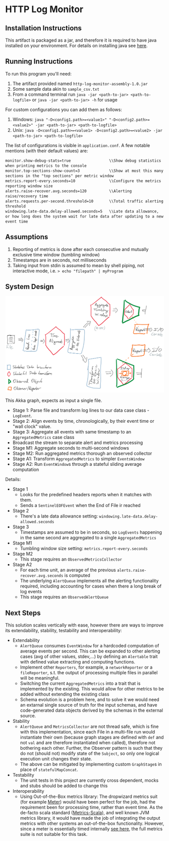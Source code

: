 # HTTP Log Monitor

## Installation Instructions
This artifact is packaged as a jar, and therefore it is required to have java installed on your environment.
For details on installing java see [here](https://java.com/en/download/help/download_options.xml).
## Running Instructions
To run this program you'll need:
1. The artifact provided named `http-log-monitor-assembly-1.0.jar`
1. Some sample data akin to `sample_csv.txt`
1. From a command terminal run `java -jar <path-to-jar> <path-to-logfile>` or `java -jar <path-to-jar> -h` for usage

For custom configurations you can add them as follows:
1. Windows: `java "-D<config1.path>=<value1>" "-D<config2.path>=<value2>" -jar <path-to-jar> <path-to-logfile>`
1. Unix: `java -D<config1.path>=<value1> -D<config2.path>=<value2> -jar <path-to-jar> <path-to-logfile>`  

The list of configurations is visible in `application.conf`. A few notable mentions (with their default values) are:
```
monitor.show-debug-stats=true                 \\Show debug statistics when printing metrics to the console
monitor.top-sections-show-count=3             \\Show at most this many sections in the "top sections" per metric window
metrics.report-every.seconds=10               \\Configure the metrics reporting window size
alerts.raise-recover.avg.seconds=120          \\Alerting raise/recovery time
alerts.requests.per-second.threshold=10       \\Total traffic alerting threshold   
windowing.late-data.delay-allowed.seconds=5   \\Late data allowance, or how long does the system wait for late data after updating to a new event time
 ```

## Assumptions
1. Reporting of metrics is done after each consecutive and mutually exclusive time window (tumbling window)
1. Timestamps are in seconds, not milliseconds
1. Taking input from stdin is assumed to mean by shell piping, not interactive mode, i.e. `> echo "filepath" | myProgram`
 

## System Design
![System Design Sketch](src/main/resources/Data%20Flow.png)  

This Akka graph, expects as input a single file.
  - Stage 1: Parse file and transform log lines to our data case class - `LogEvent`.
  - Stage 2: Align events by time, chronologically, by their event time or "wall clock" value.
  - Stage 3: Aggregate all events with same timestamp to an `AggregatedMetrics` case class
  - Broadcast the stream to separate alert and metrics processing
  - Stage M1: Aggregate seconds to multi-second windows
  - Stage M2: Run aggregated metrics thorough an observed collector
  - Stage A1: Transform `AggregatedMetrics` to simpler `EventsWindow`
  - Stage A2: Run `EventWindow`s through a stateful sliding average computation  
  
  Details:
- Stage 1 
    - Looks for the predefined headers reports when it matches with them.
    - Sends a `SentinelEOFEvent` when the End of File ir reached
- Stage 2
    - There's a late data allowance setting: `windowing.late-data.delay-allowed.seconds`
- Stage 3
    - Timestamps are assumed to be in seconds, so `LogEvents` happening in the same second are aggregated to a single `AggregatedMetrics`
- Stage M1
    - Tumbling window size setting: `metrics.report-every.seconds`
- Stage M2
    - This stage requires an `ObservedMetricsCollector`
- Stage A2
    - For each time unit, an average of the previous `alerts.raise-recover.avg.seconds` is computed
    - The underlying `AlertQueue` implements all the alerting functionality required, including accounting for cases when there a long break of log events
    - This stage requires an `ObservedAlertQueue`
     
    


## Next Steps
This solution scales vertically with ease, however there are ways to improve its extendability, stability, 
testability and interoperability:
- Extendability
    - `AlertQueue` consumes `EventWindow` for a hardcoded computation of average events per second.
    This can be expanded to other alerting cases (avg of other values, stdev,...) by defining an `Alertable` trait with
    defined value extracting and computing functions.
    - Implement other `Reporters`, for example, a `networkReporter` or a `fileReporter`, s.t. the output of
    processing multiple files in parallel will be meaningful.
    - Switching the current `AggregatedMetrics` into a trait that is implemented by the existing. 
    This would allow for other metrics to be added without extending the existing class
    - Schema evolution is a problem here, and to solve it we would need an extarnal single source of truth
    for the input schemas, and have code-generated data objects derived by the schemas in the external source.
- Stability
    - `AlertQueue` and `MetricsCollector` are not thread safe, which is fine with this implementation, since each
    File in a multi-file run would instantiate their own (because graph stages are defined with `def` and not `val` and are therefore instantiated when called),
     therefore not bothering each other. Further, the Observer pattern is such that they do not (should not) modify state of the 
     `Subject`, so only one logical execution unit changes their state.
    - The above can be mitigated by implementing custom `GraphStage`s in place of `statefulMapConcat`.
- Testability
    - The unit tests in this project are currently cross dependent, mocks and stubs should be added to change this
- Interoperability
    - Using Out-of-the-Box metrics library: The dropwizard metrics suit (for example [Meter](https://github.com/erikvanoosten/metrics-scala/blob/master/docs/Manual.md#meters))
     would have been perfect for the job, had the requirement been for processing time, rather than event time. 
     As the de-facto scala standard ([Metrics-Scala](https://index.scala-lang.org/erikvanoosten/metrics-scala/metrics-scala/4.0.0?target=_2.12)), 
     and well known JVM metrics library, it would have made the job of integrating the output metrics with other systems an out-of-the-box functionality. 
     However, since a meter is essentially timed internally [see here](https://github.com/dropwizard/metrics/blob/0313a104bf785e87d7d14a18a82026225304c402/metrics-core/src/main/java/com/codahale/metrics/Meter.java#L68), 
     the full metrics suite is not suitable for this task. 
